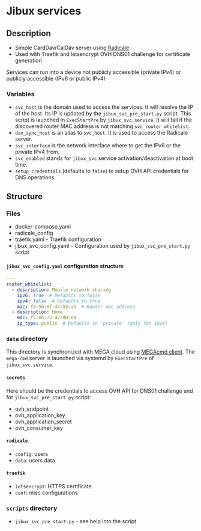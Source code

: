 # Jibux services

## Description

* Simple CardDav/CalDav server using [Radicale](https://radicale.org/)
* Used with Traefik and letsencrypt OVH DNS01 challenge for certificate generation

Services can run into a device not publicly accessible (private IPv4) or publicly accessible (IPv6 or public IPv4)

### Variables

* `svc_host` is the domain used to access the services. It will resolve the IP of the host. Its IP is updated by the `jibux_svc_pre_start.py` script. This script is launched in `ExecStartPre` by `jibux_svc.service`. It will fail if the discovered router MAC address is not matching `svc_router_whitelist`.
* `dav_sync_host` is an alias to `svc_host`. It is used to access the Radicale server.
* `svc_interface` is the network interface where to get the IPv6 or the private IPv4 from.
* `svc_enabled` stands for `jibux_svc` service activation/deactivation at boot time.
* `setup_credentials` (defaults to `false`) to setup OVH API credentials for DNS operations.

## Structure

### Files

* docker-compose.yaml
* radicale_config
* traefik.yaml - Traefik configuration
* jibux_svc_config.yaml - Configuration used by `jibux_svc_pre_start.py` script

#### `jibux_svc_config.yaml` configuration structure

```yaml
---
router_whitelist:
  - description: Mobile network sharing
    ipv6: true  # Defaults to false
    ipv4: false  # Defaults to true
    mac: f4:50:8f:44:55:ab  # Router mac address
  - description: Home
    mac: f5:eb:73:42:d0:e4
    ip_type: public  # Defaults to 'private' (only for ipv4)
```

### `data` directory

This directory is synchronized with MEGA cloud using [MEGAcmd client](https://github.com/meganz/MEGAcmd). The `mega-cmd` server is launched via systemd by `ExecStartPre` of `jibux_svc.service`.

#### `secrets`

Here should be the credentials to access OVH API for DNS01 challenge and for `jibux_svc_pre_start.py` script:

* ovh_endpoint
* ovh_application_key
* ovh_application_secret
* ovh_consumer_key

#### `radicale`

* `config`: users
* `data`: users data

#### `traefik`

* `letsencrypt`: HTTPS certificate
* `conf`: misc configurations

### `scripts` directory

* `jibux_svc_pre_start.py` - see help into the script

